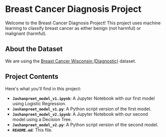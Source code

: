 # Breast Cancer Diagnosis Project

Welcome to the Breast Cancer Diagnosis Project! This project uses machine learning to classify breast cancer as either benign (not harmful) or malignant (harmful).

## About the Dataset

We are using the [Breast Cancer Wisconsin (Diagnostic)](https://archive.ics.uci.edu/ml/datasets/breast+cancer+wisconsin+(diagnostic)) dataset. 

## Project Contents

Here's what you'll find in this project:

- **`Jashanpreet_model_v1.ipynb`**: A Jupyter Notebook with our first model using Logistic Regression.
- **`Jashanpreet_model_v1.py`**: A Python script version of the first model.
- **`Jashanpreet_model_v2.ipynb`**: A Jupyter Notebook with our second model using a Decision Tree.
- **`Jashanpreet_model_v2.py`**: A Python script version of the second model.
- **`README.md`**: This file.


